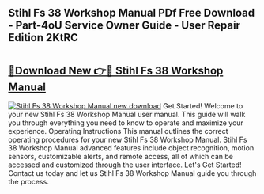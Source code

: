 ## Stihl Fs 38 Workshop Manual PDf Free Download - Part-4oU Service Owner Guide - User Repair Edition 2KtRC

# <h2><a href="http://bc73744.oget.top/?id=Stihl+Fs+38+Workshop+Manual">🔗Download New 👉🔴 Stihl Fs 38 Workshop Manual</a></h2>

[![Stihl Fs 38 Workshop Manual new download](https://i.imgur.com/5g1atiW.png)](http://bc73744.oget.top/?id=Stihl+Fs+38+Workshop+Manual)
Get Started! Welcome to your new Stihl Fs 38 Workshop Manual user manual. This guide will walk you through everything you need to know to operate and maximize your experience. Operating Instructions This manual outlines the correct operating procedures for your new Stihl Fs 38 Workshop Manual. Stihl Fs 38 Workshop Manual advanced features include object recognition, motion sensors, customizable alerts, and remote access, all of which can be accessed and customized through the user interface. Let's Get Started! Contact us today and let us Stihl Fs 38 Workshop Manual guide you through the process.
